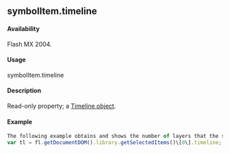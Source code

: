 ## symbolItem.timeline

#### Availability

Flash MX 2004.

#### Usage

symbolItem.timeline

#### Description

Read-only property; a [Timeline object](#!AdobeDocs/developers-animatesdk-docs/master/Timeline_object/timeline_summary.md).

#### Example

```javascript
The following example obtains and shows the number of layers that the selected movie clip in the library contains:
var tl = fl.getDocumentDOM().library.getSelectedItems()\[0\].timeline; alert(tl.layerCount);

```